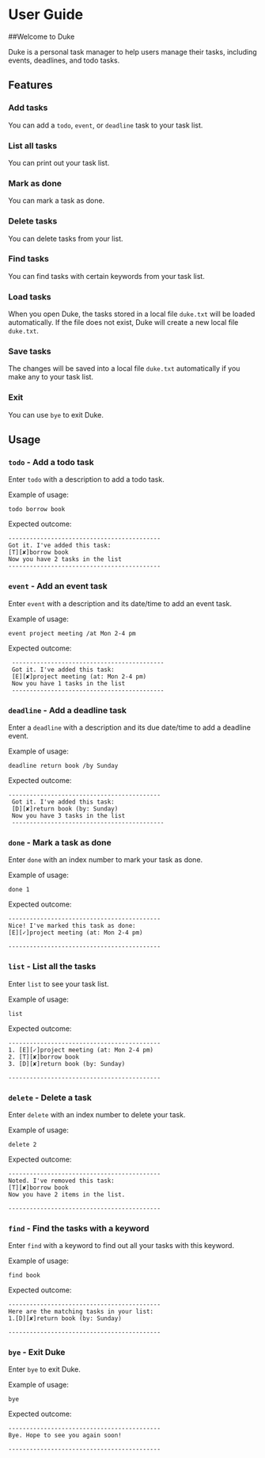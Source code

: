 # User Guide

##Welcome to Duke

Duke is a personal task manager to help users manage their tasks, including events, deadlines, and todo tasks.
## Features 

### Add tasks

You can add a `todo`, `event`, or `deadline` task to your task list.   

### List all tasks

You can print out your task list.

### Mark as done

You can mark a task as done.

### Delete tasks

You can delete tasks from your list.

### Find tasks 

You can find tasks with certain keywords from your task list.

### Load tasks

When you open Duke, the tasks stored in a local file `duke.txt` will be loaded automatically. If the file does not exist, Duke will create a new local file `duke.txt`.
  
### Save tasks

The changes will be saved into a local file `duke.txt` automatically if you make any to your task list.

### Exit

You can use `bye` to exit Duke. 

## Usage

### `todo` - Add a todo task

Enter `todo` with a description to add a todo task.

Example of usage: 

`todo borrow book`

Expected outcome:

```
-------------------------------------------
Got it. I've added this task: 
[T][✘]borrow book
Now you have 2 tasks in the list
-------------------------------------------
```

### `event` - Add an event task 

Enter `event` with a description and its date/time to add an event task.

Example of usage: 

`event project meeting /at Mon 2-4 pm`

Expected outcome:

```
 -------------------------------------------
 Got it. I've added this task: 
 [E][✘]project meeting (at: Mon 2-4 pm)
 Now you have 1 tasks in the list
 -------------------------------------------
```

### `deadline` - Add a deadline task

Enter a `deadline` with a description and its due date/time to add a deadline event.

Example of usage: 

`deadline return book /by Sunday`

Expected outcome:

```
-------------------------------------------
 Got it. I've added this task: 
 [D][✘]return book (by: Sunday)
 Now you have 3 tasks in the list
 -------------------------------------------
 ```

### `done` - Mark a task as done

Enter `done` with an index number to mark your task as done.

Example of usage: 

`done 1`

Expected outcome:

```
-------------------------------------------
Nice! I've marked this task as done:
[E][✓]project meeting (at: Mon 2-4 pm)

-------------------------------------------
```

### `list` - List all the tasks

Enter `list` to see your task list.

Example of usage: 

`list`

Expected outcome:

```
-------------------------------------------
1. [E][✓]project meeting (at: Mon 2-4 pm)
2. [T][✘]borrow book
3. [D][✘]return book (by: Sunday)

-------------------------------------------
```

### `delete` - Delete a task

Enter `delete` with an index number to delete your task.

Example of usage: 

`delete 2`

Expected outcome:

```
-------------------------------------------
Noted. I've removed this task: 
[T][✘]borrow book
Now you have 2 items in the list.

-------------------------------------------
```

### `find` - Find the tasks with a keyword

Enter `find` with a keyword to find out all your tasks with this keyword.

Example of usage: 

`find book`

Expected outcome:

```
-------------------------------------------
Here are the matching tasks in your list:
1.[D][✘]return book (by: Sunday)

-------------------------------------------
```

### `bye` - Exit Duke

Enter `bye` to exit Duke.

Example of usage: 

`bye`

Expected outcome:

```
-------------------------------------------
Bye. Hope to see you again soon!

-------------------------------------------
```